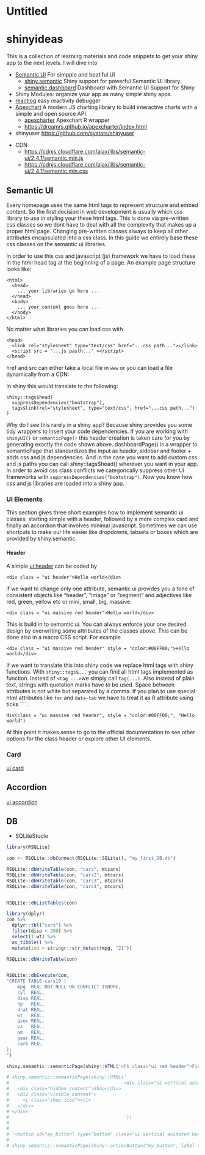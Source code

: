 Untitled
================

# shinyideas

This is a collection of learning materials and code snippets to get your
shiny app to the next levels. I will dive into

  - [Semantic UI](https://semantic-ui.com) For simpple and beatiful UI
      - [shiny.semantic](https://github.com/Appsilon/shiny.semantic)
        Shiny support for powerful Semantic UI
        library.
      - [semantic.dashboard](https://github.com/Appsilon/semantic.dashboard)
        Dashboard with Semantic UI Support for Shiny
  - Shiny Modules: organize your app as many simple shiny apps.
  - [reactlog](https://github.com/rstudio/reactlog) easy reactivity
    debugger
  - [Apexchart](https://apexcharts.com/) A modern JS charting library to
    build interactive charts with a simple and open source API.
      - [apexcharter](https://github.com/dreamRs/apexcharter) Apexchart
        R wrapper
      - <https://dreamrs.github.io/apexcharter/index.html>
  - shinyuser
<https://github.com/systats/shinyuser>

<!---Provides beatiful css classes that are intuitavely to explore, add and remeber. Code readability is also a plus for semantic css classes.--->

  - CDN
      - <https://cdnjs.cloudflare.com/ajax/libs/semantic-ui/2.4.1/semantic.min.js>
      - <https://cdnjs.cloudflare.com/ajax/libs/semantic-ui/2.4.1/semantic.min.css>

## Semantic UI

Every homepage uses the same html tags to represent structure and embed
content. So the first decision in web development is usually which css
library to use in styling your these html tags. This is done via
pre-written css classes so we dont have to deal with all the complexity
that makes up a proper html page. Changing pre-written classes always to
keep all other attributes encapsulated into a css class. In this guide
we entirely base these css classes on the semantic ui libraries.

In order to use this css and javascript (js) framework we have to load
these in the html head tag at the beginning of a page. An example page
structure looks like:

    <html>
      <head>
        ... your libraries go here ...
      </head> 
      <body>
        ... your content goes here ...
      </body> 
    </html>

No matter what libraries you can load css with

    <head>
      <link rel="stylesheet" type="text/css" href="...css path..."></link>
      <script src = "...js pasth..." ></script>
    </head> 

href and src can either take a local file in `www` or you can load a
file dynamically from a CDN:

In shiny this would translate to the following:

    shiny::tags$head(
      suppressDependencies("bootstrap"),
      tags$link(rel="stylesheet", type="text/css", href="...css path...")
    )

Why do I see this rarely in a shiny app? Because shiny provides you some
tidy wrappers to insert your code dependencies. If you are working with
`shinyUI()` or `semanticPage()` this header creation is taken care for
you by generating exactly the code shown above. dashboardPage() is a
wrapper to semanticPage that standardizes the input as header, sidebar
and footer + adds css and js dependencies. And in the case you want to
add custom css and js paths you can call shiny::tags$head() wherever you
want in your app. In order to avoid css class conflicts we categorically
suppress other UI frameworks with `suppressDependencies("bootstrap")`.
Now you know how css and js libraries are loaded into a shiny app.

### UI Elements

This section gives three short examples how to implement semantic ui
classes, starting simple with a header, followed by a more complex card
and finally an accordion that involves minimal javascript. Sometimes we
can use shortcuts to make our life easier like dropdowns, tabsets or
boxes which are provided by shiny.semantic.

#### Header

A simple [ui header](https://semantic-ui.com/elements/header.html) can
be coded by

    <div class = "ui header">Hello world</div>

if we want to change only one attribute, semantic ui provides you a tone
of consistent objects like “header”, “image” or “segment” and adjectives
like red, green, yellow etc or mini, small, big, massive.

    <div class = "ui massive red header">Hello world</div>

This is build in to semantic ui. You can always enforce your one desired
design by overwriting some attributes of the classes above. This can be
done also in a macro CSS script. For
    example

    <div class = "ui massive red header" style = "color:#00FF00;">Hello world</div>

If we want to translate this into shiny code we replace html tags with
shiny functions. With `shiny::tags$...` you can find all html tags
implemented as function. Instead of `<tag ...>`we simply call
`tag(...)`. Also instead of plain text, strings with quotation marks
have to be used. Space between attributes is not white but separated by
a comma. If you plan to use special html attributes like `for` and
`data-tab` we have to treat it as R attribute using ticks
    \`\`\`\`.

    div(class = "ui massive red header", style = "color:#00FF00;", "Hello world")

At this point it makes sense to go to the official documentation to see
other options for the class header or explore other UI elements.

### Card

[ui card](https://semantic-ui.com/elements/card.html)

## Accordion

[ui accordion](https://semantic-ui.com/elements/accordion.html)

## DB

  - SQLiteStudio

<!-- end list -->

``` r
library(RSQLite)

con <- RSQLite::dbConnect(RSQLite::SQLite(), "my_first_DB.db")

RSQLite::dbWriteTable(con, "cars", mtcars)
RSQLite::dbWriteTable(con, "cars2", mtcars)
RSQLite::dbWriteTable(con, "cars3", mtcars)
RSQLite::dbWriteTable(con, "cars4", mtcars)


RSQLite::dbListTables(con)

library(dplyr)
con %>%
  dplyr::tbl("cars") %>%
  filter(disp > 200) %>%
  select(1:wt) %>%
  as_tibble() %>%
  mutate(ind = stringr::str_detect(mpg, "21")) 

RSQLite::dbWriteTable(con)


RSQLite::dbExecute(con,
"CREATE TABLE cars10 (
    mpg  REAL NOT NULL ON CONFLICT IGNORE,
    cyl  REAL,
    disp REAL,
    hp   REAL,
    drat REAL,
    wt   REAL,
    qsec REAL,
    vs   REAL,
    am   REAL,
    gear REAL,
    carb REAL
);
")
```

``` r
shiny.semantic::semanticPage(shiny::HTML('<h1 class="ui red header">First header</h1>'))
```

``` r
# shiny.semantic::semanticPage(shiny::HTML('
#                                          <div class="ui vertical animated button shiny-btn" tabindex="0" id = "my_button">
#   <div class="hidden content">Shop</div>
#   <div class="visible content">
#     <i class="shop icon"></i>
#   </div>
# </div>
#                                          '))
# 
# 
# '<button id="my_button" type="button" class="ui vertical animated button action-button">MY</button>'
# 
# shiny.semantic::semanticPage(shiny::actionButton("my_button", label = "MY", class = "ui vertical animated button"))
```
